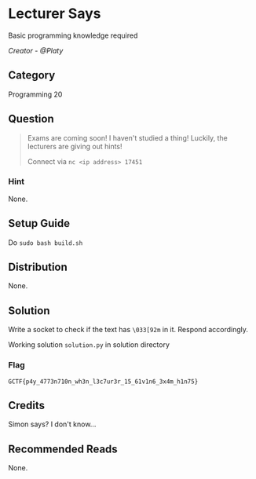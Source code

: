 # Lecturer Says
Basic programming knowledge required

<i>Creator - @Platy</i>

## Category
Programming 20

## Question
>Exams are coming soon! I haven't studied a thing! Luckily, the lecturers are giving out hints!
>
>Connect via `nc <ip address> 17451`

### Hint
None.

## Setup Guide
Do `sudo bash build.sh`

## Distribution
None.

## Solution
Write a socket to check if the text has `\033[92m` in it. Respond accordingly.

Working solution `solution.py` in solution directory

### Flag
`GCTF{p4y_4773n710n_wh3n_l3c7ur3r_15_61v1n6_3x4m_h1n75}`

## Credits
Simon says? I don't know...

## Recommended Reads
None.